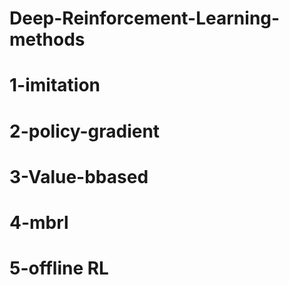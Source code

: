 #  Deep-Reinforcement-Learning-methods

# 1-imitation
# 2-policy-gradient
# 3-Value-bbased
# 4-mbrl
# 5-offline RL
